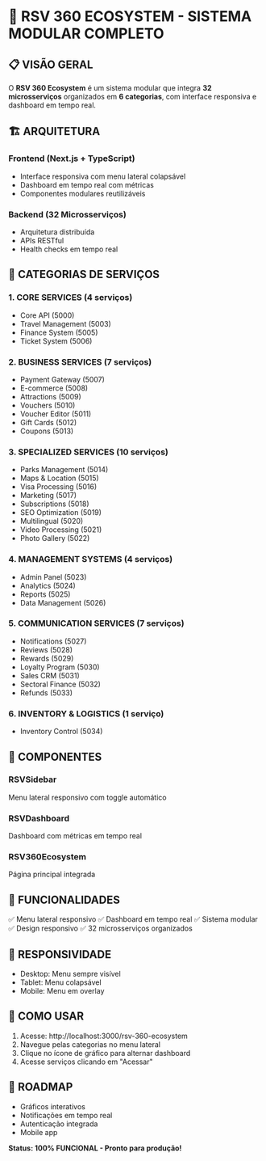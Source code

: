 # 🚀 RSV 360 ECOSYSTEM - SISTEMA MODULAR COMPLETO

## 📋 VISÃO GERAL

O **RSV 360 Ecosystem** é um sistema modular que integra **32 microsserviços** organizados em **6 categorias**, com interface responsiva e dashboard em tempo real.

## 🏗️ ARQUITETURA

### Frontend (Next.js + TypeScript)
- Interface responsiva com menu lateral colapsável
- Dashboard em tempo real com métricas
- Componentes modulares reutilizáveis

### Backend (32 Microsserviços)
- Arquitetura distribuída
- APIs RESTful
- Health checks em tempo real

## 🎯 CATEGORIAS DE SERVIÇOS

### 1. CORE SERVICES (4 serviços)
- Core API (5000)
- Travel Management (5003)
- Finance System (5005)
- Ticket System (5006)

### 2. BUSINESS SERVICES (7 serviços)
- Payment Gateway (5007)
- E-commerce (5008)
- Attractions (5009)
- Vouchers (5010)
- Voucher Editor (5011)
- Gift Cards (5012)
- Coupons (5013)

### 3. SPECIALIZED SERVICES (10 serviços)
- Parks Management (5014)
- Maps & Location (5015)
- Visa Processing (5016)
- Marketing (5017)
- Subscriptions (5018)
- SEO Optimization (5019)
- Multilingual (5020)
- Video Processing (5021)
- Photo Gallery (5022)

### 4. MANAGEMENT SYSTEMS (4 serviços)
- Admin Panel (5023)
- Analytics (5024)
- Reports (5025)
- Data Management (5026)

### 5. COMMUNICATION SERVICES (7 serviços)
- Notifications (5027)
- Reviews (5028)
- Rewards (5029)
- Loyalty Program (5030)
- Sales CRM (5031)
- Sectoral Finance (5032)
- Refunds (5033)

### 6. INVENTORY & LOGISTICS (1 serviço)
- Inventory Control (5034)

## 🎨 COMPONENTES

### RSVSidebar
Menu lateral responsivo com toggle automático

### RSVDashboard
Dashboard com métricas em tempo real

### RSV360Ecosystem
Página principal integrada

## 🚀 FUNCIONALIDADES

✅ Menu lateral responsivo
✅ Dashboard em tempo real
✅ Sistema modular
✅ Design responsivo
✅ 32 microsserviços organizados

## 📱 RESPONSIVIDADE

- Desktop: Menu sempre visível
- Tablet: Menu colapsável
- Mobile: Menu em overlay

## 🎯 COMO USAR

1. Acesse: http://localhost:3000/rsv-360-ecosystem
2. Navegue pelas categorias no menu lateral
3. Clique no ícone de gráfico para alternar dashboard
4. Acesse serviços clicando em "Acessar"

## 🔮 ROADMAP

- Gráficos interativos
- Notificações em tempo real
- Autenticação integrada
- Mobile app

**Status: 100% FUNCIONAL - Pronto para produção!**
